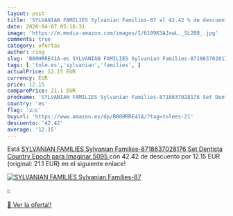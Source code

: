 ```yaml
---
layout: post
title: 'SYLVANIAN FAMILIES Sylvanian Families-87 al 42.42 % de descuento'
date: 2020-04-07 05:16:31
image: 'https://m.media-amazon.com/images/I/6109K3AJxwL._SL200_.jpg'
comments: true
category: ofertas
author: ring
slug: 'B00HRRE41A-es SYLVANIAN FAMILIES Sylvanian Families-8718637028176 Set...'
tags: [ 'tole.es','sylvanian','families', ]
actualPrice: 12.15 EUR
currency: EUR
price: 12.15
comparePrice: 21.1 EUR
prodname: 'SYLVANIAN FAMILIES Sylvanian Families-8718637028176 Set Dentista Country  Epoch para Imaginar 5095 '
country: 'es'
flag: '🇪🇸'
buyurl: 'https://www.amazon.es/dp/B00HRRE41A/?tag=tolees-21'
descuento: '42.42'
average: '12.15'
---
```


Está [SYLVANIAN FAMILIES Sylvanian Families-8718637028176 Set Dentista Country  Epoch para Imaginar 5095 ](https://www.amazon.es/dp/B00HRRE41A/?tag=tolees-21) con 42.42 de descuento por 12.15 EUR (original: 21.1 EUR) en el siguiente enlace!

[![SYLVANIAN FAMILIES Sylvanian Families-87](https://m.media-amazon.com/images/I/6109K3AJxwL._SL200_.jpg)](https://www.amazon.es/dp/B00HRRE41A/?tag=tolees-21)

ℹ️:


[🛒 Ver la oferta!!](https://www.amazon.es/dp/B00HRRE41A/?tag=tolees-21)
